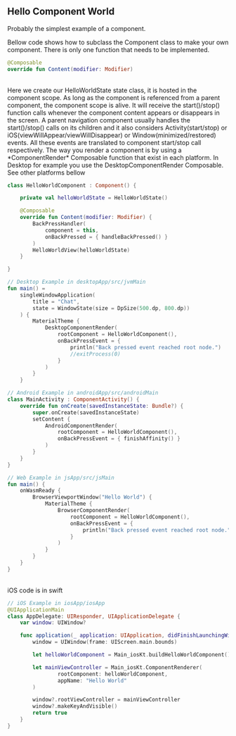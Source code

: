 ## Hello Component World
Probably the simplest example of a component. 
<BR>

Bellow code shows how to subclass the Component class to make your own component.
There is only one function that needs to be implemented.
<BR>

```kotlin
@Composable
override fun Content(modifier: Modifier)
```

<BR>
Here we create our HelloWorldState state class, it is hosted in the component scope. As long as the
component is referenced from a parent component, the component scope is alive. It will receive
the start()/stop() function calls whenever the component content appears or disappears in the 
screen. A parent navigation component usually handles the start()/stop() calls on its children and
it also considers Activity(start/stop) or iOS(viewWillAppear/viewWillDisappear) or
Window(minimized/restored) events. All these events are translated to component start/stop call
respectively.
The way you render a component is by using a *ComponentRender* Composable function that exist in 
each platform. In Desktop for example you use the DesktopComponentRender Composable. 
See other platforms bellow

<BR>

```kotlin
class HelloWorldComponent : Component() {

    private val helloWorldState = HelloWorldState()

    @Composable
    override fun Content(modifier: Modifier) {
        BackPressHandler(
            component = this,
            onBackPressed = { handleBackPressed() }
        )
        HelloWorldView(helloWorldState)
    }

}

// Desktop Example in desktopApp/src/jvmMain
fun main() =
    singleWindowApplication(
        title = "Chat",
        state = WindowState(size = DpSize(500.dp, 800.dp))
    ) {
        MaterialTheme {
            DesktopComponentRender(
                rootComponent = HelloWorldComponent(),
                onBackPressEvent = {
                    println("Back pressed event reached root node.")
                    //exitProcess(0) 
                }
            )
        }
    }

// Android Example in androidApp/src/androidMain
class MainActivity : ComponentActivity() {
    override fun onCreate(savedInstanceState: Bundle?) {
        super.onCreate(savedInstanceState)
        setContent {
            AndroidComponentRender(
                rootComponent = HelloWorldComponent(),
                onBackPressEvent = { finishAffinity() }
            )
        }
    }
}

// Web Example in jsApp/src/jsMain
fun main() {
    onWasmReady {
        BrowserViewportWindow("Hello World") {
            MaterialTheme {
                BrowserComponentRender(
                    rootComponent = HelloWorldComponent(),
                    onBackPressEvent = {
                        println("Back pressed event reached root node.")
                    }
                )
            }
        }
    }
}
```

<BR>
iOS code is in swift
<BR>

```swift
// iOS Example in iosApp/iosApp
@UIApplicationMain
class AppDelegate: UIResponder, UIApplicationDelegate {
    var window: UIWindow?

    func application(_ application: UIApplication, didFinishLaunchingWithOptions launchOptions: [UIApplication.LaunchOptionsKey: Any]?) -> Bool {
        window = UIWindow(frame: UIScreen.main.bounds)

        let helloWorldComponent = Main_iosKt.buildHelloWorldComponent()

        let mainViewController = Main_iosKt.ComponentRenderer(
                rootComponent: helloWorldComponent,
                appName: "Hello World"
        )

        window?.rootViewController = mainViewController
        window?.makeKeyAndVisible()
        return true
    }
}
```
